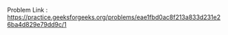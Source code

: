 Problem Link : https://practice.geeksforgeeks.org/problems/eae1fbd0ac8f213a833d231e26ba4d829e79dd9c/1